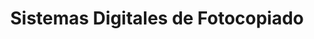 ---
title: "Sistemas Digitales de Fotocopiado"
url: /toluca-de-lerdo/sistemas-digitales-de-fotocopiado/
shop: comercio
---